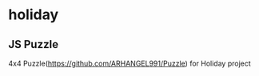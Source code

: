 # holiday
JS Puzzle
------------------------
4x4 Puzzle(https://github.com/ARHANGEL991/Puzzle) for Holiday project
